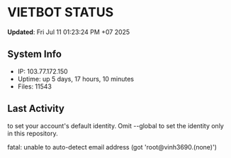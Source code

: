 # VIETBOT STATUS
**Updated**: Fri Jul 11 01:23:24 PM +07 2025

## System Info
- IP: 103.77.172.150
- Uptime: up 5 days, 17 hours, 10 minutes
- Files: 11543

## Last Activity

to set your account's default identity.
Omit --global to set the identity only in this repository.

fatal: unable to auto-detect email address (got 'root@vinh3690.(none)')
